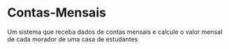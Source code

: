 # Contas-Mensais
Um sistema que receba dados de contas mensais e calcule o valor mensal de cada morador de uma casa de estudantes
